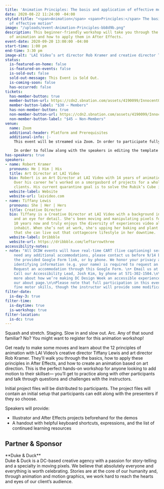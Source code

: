 ```yaml
---
title: 'Animation Principles: The basis and application of effective motion'
date: 2020-08-22 11:24:00 -04:00
styled-title: "<span>Animation</span> <span>Principles:</span> The basis and application
  of effective motion"
image: "/uploads/event-Animation-Principles-bb8d9b.png"
description: This beginner-friendly workshop will take you through the 12 principles
  of animation and how to apply them in After Effects.
event-date: 2020-09-20 13:00:00 -04:00
start-time: 1:00 pm
end-time: 3:30 pm
image-alt: 'LAI Video’s art director Rob Kramer and creative director Tiffany Lewis '
status:
  is-featured-on-home: false
  is-featured-on-events: false
  is-sold-out: false
  sold-out-message: This Event is Sold Out.
  is-coming-soon: false
  has-occurred: false
tickets:
  has-member-button: true
  member-button-url: https://cdn2.sbnation.com/assets/4190099/InnocentOddballBeaver.gif
  member-button-label: "$30 — Members"
  has-non-member-button: true
  non-member-button-url: https://cdn2.sbnation.com/assets/4190099/InnocentOddballBeaver.gif
  non-member-button-label: "$45 — Non-Members"
venue:
  name: Zoom
  additional-header: Platform and Prerequisites
  additional-info: |-
    This event will be streamed via Zoom. In order to participate fully, attendees should plan to join on the Zoom app via their computer, tablet, or mobile device with enough bandwidth to support viewing video. In order to ensure only those who have registered for the event are able to attend — and to create space for intimate conversations — only those whose display name fully matches the name on our registration list will be admitted from the waiting room. You can find more about joining our virtual events, including how to connect, directions to troubleshoot, and information about our refund policy in our [FAQ](/faqs/).

    In order to follow along with the speakers in editing the template After Effects file, participants will need a laptop or desktop computer with Adobe After Effects installed. No previous experience with After Effects is necessary to get the most out of this event.
has-speakers: true
speakers:
- name: Robert Kramer
  pronouns: He | Him | His
  title: Art Director at LAI Video
  bio: Robert is an Art Director at LAI Video with 14 years of animation experience.
    Over his career he’s worked on a smorgasbord of projects for a whole bunch of
    clients. His current quarantine goal is to solve the Rubik’s Cube in under a minute.
  website-label: Website
  website-url: laivideo.com
- name: Tiffany Lewis
  pronouns: She | Her | Hers
  title: Creative Director
  bio: Tiffany is a Creative Director at LAI Video with a background in motion graphics
    and an eye for detail. She's been moving and manipulating pixels for just about
    10 years now and truly enjoys the diversity of experiences video allows her to
    inhabit. When she’s not at work, she's upping her baking and plant care game so
    that she can live out that cottagecore lifestyle in her downtime.
  website-label: Dribbble
  website-url: https://dribbble.com/leftarrowthree
accessibility-notes:
- note: "All DCDW events will have real-time CART (live captioning) services. If you
    need any additional accommodations, please contact us before 9/14 by email, through
    the provided Google Form link, or by phone. We honor your privacy and no personally
    identifying information (e.g. your name) is required to request an accommodation.\n\n•
    Request an accommodation through this Google Form. \n• Email us at designweek@dc.aiga.org.\n•
    Call our Accessibility Lead, Josh Kim, by phone at 571-302-1504.\n\nYou can learn
    more about how we’re making DC Design Week an accessible experience by visiting
    our about page.\n\nPlease note that full participation in this event will require
    fine motor skills, though the instructor will provide some modifications."
filter-date:
  is-day-3: true
filter-time:
  is-daytime: true
  is-workshop: true
filter-location:
  is-dc: true
---
```


Squash and stretch. Staging. Slow in and slow out. Arc. Any of that sound familiar? No? You might want to register for this animation workshop!

Get ready to make some moves and learn about the 12 principles of animation with LAI Video’s creative director Tiffany Lewis and art director Rob Kramer. They’ll walk you through the basics, how to apply these principles in After Effects, and how to create an animation based on art direction. This is the perfect hands-on workshop for anyone looking to add motion to their skillset— you’ll get to practice along with other participants and talk through questions and challenges with the instructors.

Initial project files will be distributed to participants. The project files will contain an initial setup that participants can edit along with the presenters if they so choose.

Speakers will provide:
* Illustrator and After Effects projects beforehand for the demos
* A handout with helpful keyboard shortcuts, expressions, and the list of continued learning resources

<h2>Partner & Sponsor</h2>
**Duke & Duck**<br/>
Duke & Duck is a DC-based creative agency with a passion for story-telling and a specialty in moving pixels. We believe that absolutely everyone and everything is worth celebrating. Stories are at the core of our humanity and, through animation and motion graphics, we work hard to reach the hearts and eyes of our client’s audience.